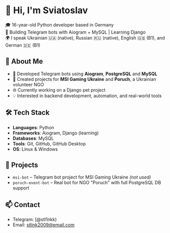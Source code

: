 # 👋 Hi, I'm Sviatoslav

🎓 16-year-old Python developer based in Germany  
🧠 Building Telegram bots with Aiogram + MySQL | Learning Django  
🌍 I speak Ukrainian 🇺🇦 (native), Russian 🇷🇺 (native), English 🇬🇧 (B1), and German 🇩🇪 (B1)

## 🚀 About Me
- 💬 Developed Telegram bots using **Aiogram**, **PostgreSQL** and **MySQL**
- 🧩 Created projects for **MSI Gaming Ukraine** and **Poruch**, a Ukrainian volunteer NGO
- 🌐 Currently working on a Django pet project
- 💡 Interested in backend development, automation, and real-world tools

## 🛠 Tech Stack
- **Languages**: Python
- **Frameworks**: Aiogram, Django (learning)
- **Databases**: MySQL
- **Tools**: Git, GitHub, GitHub Desktop
- **OS**: Linux & Windows

## 📌 Projects
- `msi-bot` – Telegram bot project for MSI Gaming Ukraine *(not used)*
- `poruch-event-bot` – Real bot for NGO "Poruch" with full PostgreSQL DB support

## 📫 Contact
- Telegram: [@stl1nkk)
- Email: stlink2009@email.com
